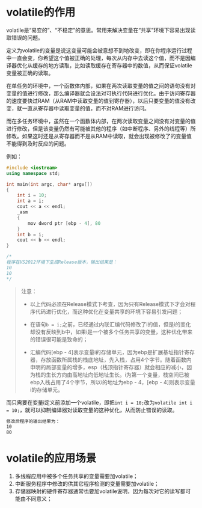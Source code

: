 # volatile的作用

volatile是“易变的”、“不稳定”的意思。常用来解决变量在“共享”环境下容易出现读取错误的问题。

定义为volatile的变量是说这变量可能会被意想不到地改变，即在你程序运行过程中一直会变，你希望这个值被正确的处理，每次从内存中去读这个值，而不是因编译器优化从缓存的地方读取，比如读取缓存在寄存器中的数值，从而保证volatile变量被正确的读取。

在单任务的环境中，一个函数体内部，如果在两次读取变量的值之间的语句没有对变量的值进行修改，那么编译器就会设法对可执行代码进行优化。由于访问寄存器的速度要快过RAM（从RAM中读取变量的值到寄存器），以后只要变量的值没有改变，就一直从寄存器中读取变量的值，而不对RAM进行访问。

而在多任务环境中，虽然在一个函数体内部，在两次读取变量之间没有对变量的值进行修改，但是该变量仍然有可能被其他的程序（如中断程序、另外的线程等）所修改。如果这时还是从寄存器而不是从RAM中读取，就会出现被修改了的变量值不能得到及时反应的问题。

例如：

```c++
#include <iostream>
using namespace std;

int main(int argc, char* argv[])
{
    int i = 10;
    int a = i;
    cout << a << endl;
    _asm
    {
        mov dword ptr [ebp - 4], 80
    }
    int b = i;
    cout << b << endl;
}

/*
程序在VS2012环境下生成Release版本，输出结果是：
10
10
*/
```

> 注意：
>
> * 以上代码必须在Release模式下考查，因为只有Release模式下才会对程序代码进行优化，而这种优化在变量共享的环境下容易引发问题；
> * 在语句`b = i;`之前，已经通过内联汇编代码修改了i的值，但是i的变化却没有反映到b中，如果i是一个被多个任务共享的变量，这种优化带来的错误很可能是致命的；
>
> * 汇编代码[ebp - 4]表示变量i的存储单元，因为ebp是扩展基址指针寄存器，存放函数所属栈的栈底地址，先入栈，占用4个字节。随着函数内申明的局部变量的增多，esp（栈顶指针寄存器）就会相应的减小，因为栈的生长方向由高地址向低地址生长。i为第一个变量，栈空间已被ebp入栈占用了4个字节，所以i的地址为ebp - 4，[ebp - 4]则表示变量i的存储单元。

而只需要在变量i定义前添加一个volatile，即把`int i = 10;`改为`volatile int i = 10;`，就可以抑制编译器对读取变量的这种优化，从而防止错误的读取。

```txt
修改后程序的输出结果为：
10
80
```

# volatile的应用场景

1. 多线程应用中被多个任务共享的变量需要加volatile；
2. 中断服务程序中修改的供其它程序检测的变量需要加volatile；
3. 存储器映射的硬件寄存器通常也要加volatile说明，因为每次对它的读写都可能由不同意义；